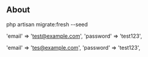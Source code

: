 
## About

php artisan migrate:fresh --seed

'email' => 'test@example.com',
'password' => 'test123',

'email' => 'tes@example.com',
'password' => 'test123',


